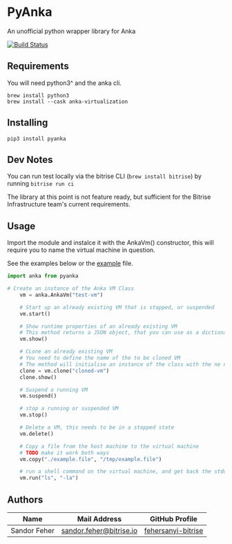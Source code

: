 # PyAnka
An unofficial python wrapper library for Anka

[![Build Status](https://app.bitrise.io/app/fee9bac962541792/status.svg?token=Jyx0mNC_PO1UYIPdrci4eA&branch=main)](https://app.bitrise.io/app/fee9bac962541792)

## Requirements
You will need python3^  and the anka cli. 
```
brew install python3
brew install --cask anka-virtualization
```

## Installing
```
pip3 install pyanka
```

## Dev Notes
You can run test locally via the bitrise CLI (`brew install bitrise`)
by running `bitrise run ci`

The library at this point is not feature ready, but sufficient for the Bitrise Infrastructure team's 
current requirements.

## Usage

Import the module and instalce it with the AnkaVm() constructor, this will require you to name the virtual machine in question.

See the examples below or the [example](https://github.com/bitrise-io/PyAnka/blob/main/examples/example.py) file.

```python
import anka from pyanka

# Create an instance of the Anka VM Class
    vm = anka.AnkaVm("test-vm")

    # Start up an already existing VM that is stopped, or suspended
    vm.start()

    # Show runtime properties of an already existing VM
    # This method returns a JSON object, that you can use as a dictionary
    vm.show()

    # CLone an already existing VM
    # You need to define the name of the to be cloned VM
    # The method will initialise an instance of the class with the ne name for you.
    clone = vm.clone("cloned-vm")
    clone.show()

    # Suspend a running VM
    vm.suspend()

    # stop a running or suspended VM
    vm.stop()

    # Delete a VM, this needs to be in a stopped state
    vm.delete()

    # Copy a file from the host machine to the virtual machine
    # TODO make it work both ways
    vm.copy("./example.file", "/tmp/example.file")

    # run a shell command on the virtual machine, and get back the stdout or stderr
    vm.run("ls", "-la")
```

## Authors
| Name             | Mail Address                | GitHub Profile                                             |
|------------------|-----------------------------|------------------------------------------------------------|
| Sandor Feher     | sandor.feher@bitrise.io     | [fehersanyi-bitrise](https://github.com/fehersanyi-bitrise)|
